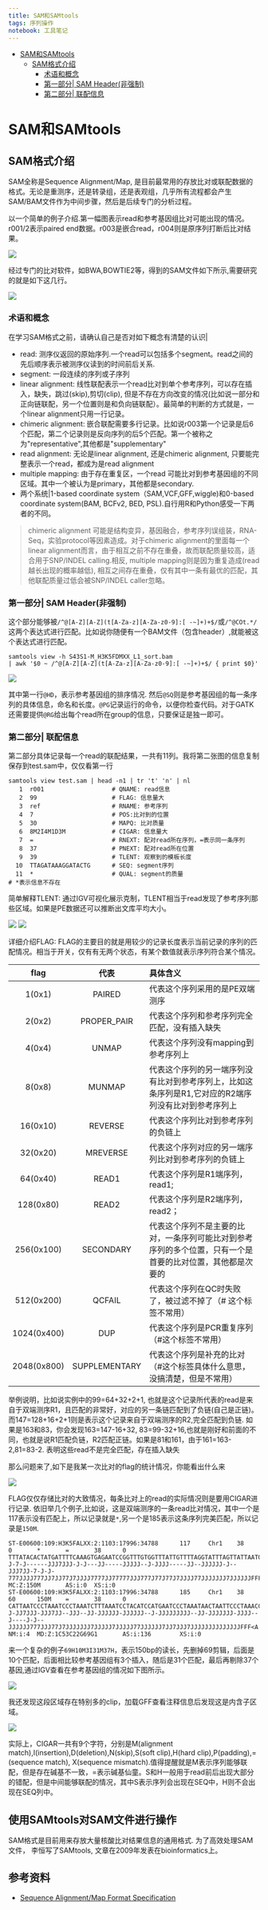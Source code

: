 ```yaml
---
title: SAM和SAMtools
tags: 序列操作 
notebook: 工具笔记
---
```


<!-- @import "[TOC]" {cmd="toc" depthFrom=1 depthTo=6 orderedList=false} -->
<!-- code_chunk_output -->

* [SAM和SAMtools](#sam和samtools)
	* [SAM格式介绍](#sam格式介绍)
		* [术语和概念](#术语和概念)
		* [第一部分| SAM Header(非强制)](#第一部分-sam-header非强制)
		* [第二部分| 联配信息](#第二部分-联配信息)

<!-- /code_chunk_output -->

# SAM和SAMtools

## SAM格式介绍

SAM全称是Sequence Alignment/Map, 是目前最常用的存放比对或联配数据的格式。无论是重测序，还是转录组，还是表观组，几乎所有流程都会产生SAM/BAM文件作为中间步骤，然后是后续专门的分析过程。

以一个简单的例子介绍.第一幅图表示read和参考基因组比对可能出现的情况。r001/2表示paired end数据。r003是嵌合read，r004则是原序列打断后比对结果。

![](http://oex750gzt.bkt.clouddn.com/17-11-15/7414212.jpg)

经过专门的比对软件，如BWA,BOWTIE2等，得到的SAM文件如下所示,需要研究的就是如下这几行。

![](http://oex750gzt.bkt.clouddn.com/17-11-15/67475214.jpg)

### 术语和概念

在学习SAM格式之前，请确认自己是否对如下概念有清楚的认识|

- read: 测序仪返回的原始序列.一个read可以包括多个segment。read之间的先后顺序表示被测序仪读到的时间前后关系.
- segment:  一段连续的序列或子序列
- linear alignment: 线性联配表示一个read比对到单个参考序列，可以存在插入，缺失，跳过(skip),剪切(clip), 但是不存在方向改变的情况(比如说一部分和正向链联配，另一个位置则是和负向链联配）。最简单的判断的方式就是，一个linear alignment只用一行记录。
- chimeric alignment: 嵌合联配需要多行记录。比如说r003第一个记录是后6个匹配，第二个记录则是反向序列的后5个匹配。第一个被称之为"representative",其他都是"supplementary"
- read alignment: 无论是linear alignment, 还是chimeric alignment, 只要能完整表示一个read，都成为是read alignment
- multiple mapping: 由于存在重复区，一个read 可能比对到参考基因组的不同区域。其中一个被认为是primary，其他都是secondary.
- 两个系统|1-based coordinate system（SAM,VCF,GFF,wiggle)和0-based coordinate system(BAM, BCFv2, BED, PSL).自行用R和Python感受一下两者的不同。

> chimeric alignment 可能是结构变异，基因融合，参考序列误组装，RNA-Seq，实验protocol等因素造成。对于chimeric alignment的里面每一个linear alignment而言，由于相互之前不存在重叠，故而联配质量较高，适合用于SNP/INDEL calling.相反, multiple mapping则是因为重复造成(read越长出现的概率越低), 相互之间存在重叠，仅有其中一条有最优的匹配，其他联配质量过低会被SNP/INDEL caller忽略。

### 第一部分| SAM Header(非强制)

这个部分能够被`/^@[A-Z][A-Z](t[A-Za-z][A-Za-z0-9]:[ -~]+)+$/`或`/^@COt.*/`这两个表达式进行匹配。比如说你随便有一个BAM文件（包含header）,就能被这个表达式进行匹配。

```shell
samtools view -h S43S1-M_H3K5FDMXX_L1_sort.bam 
| awk '$0 ~ /^@[A-Z][A-Z](t[A-Za-z][A-Za-z0-9]:[ -~]+)+$/ { print $0}'
```

![](http://oex750gzt.bkt.clouddn.com/17-11-16/78400918.jpg)

其中第一行`@HD`，表示参考基因组的排序情况. 然后`@SQ`则是参考基因组的每一条序列的具体信息，命名和长度。`@PG`记录运行的命令，以便你检查代码。对于GATK还需要提供`@RG`给出每个read所在group的信息，只要保证是独一即可。

### 第二部分| 联配信息

第二部分具体记录每一个read的联配结果，一共有11列。我将第二张图的信息复制保存到test.sam中，仅仅看第一行

```shell
samtools view test.sam | head -n1 | tr 't' 'n' | nl
   1  r001                   # QNAME: read信息
   2  99                     # FLAG: 信息量大
   3  ref                    # RNAME: 参考序列
   4  7                      # POS:比对到的位置
   5  30                     # MAPQ: 比对质量
   6  8M2I4M1D3M             # CIGAR: 信息量大
   7  =                      # RNEXT: 配对read所在序列，=表示同一条序列
   8  37                     # PNEXT: 配对read所在位置
   9  39                     # TLENT: 观察到的模板长度
  10  TTAGATAAAGGATACTG      # SEQ: segment序列
  11  *                      # QUAL: segment的质量
# *表示信息不存在
```

简单解释TLENT: 通过IGV可视化展示克制，TLENT相当于read发现了参考序列那些区域。如果是PE数据还可以推断出文库平均大小。

![](http://oex750gzt.bkt.clouddn.com/17-11-16/68704442.jpg)
![](http://oex750gzt.bkt.clouddn.com/17-11-16/63533480.jpg)

详细介绍FLAG: FLAG的主要目的就是用较少的记录长度表示当前记录的序列的匹配情况。相当于开关，仅有有无两个状态，有某个数值就表示序列符合某个情况。

| flag | 代表 | 具体含义|
| :---:| :---:  |:---- |
|1(0x1) | PAIRED| 代表这个序列采用的是PE双端测序|
|2(0x2)| PROPER_PAIR| 代表这个序列和参考序列完全匹配，没有插入缺失|
|4(0x4)| UNMAP| 代表这个序列没有mapping到参考序列上|
|8(0x8)| MUNMAP|代表这个序列的另一端序列没有比对到参考序列上，比如这条序列是R1,它对应的R2端序列没有比对到参考序列上|
|16(0x10)| REVERSE|代表这个序列比对到参考序列的负链上|
|32(0x20) | MREVERSE|代表这个序列对应的另一端序列比对到参考序列的负链上|
|64(0x40) | READ1| 代表这个序列是R1端序列， read1;|
|128(0x80) | READ2|代表这个序列是R2端序列，read2；|
|256(0x100)| SECONDARY| 代表这个序列不是主要的比对，一条序列可能比对到参考序列的多个位置，只有一个是首要的比对位置，其他都是次要的|
|512(0x200)| QCFAIL| 代表这个序列在QC时失败了，被过滤不掉了（# 这个标签不常用）|
|1024(0x400)| DUP| 代表这个序列是PCR重复序列（#这个标签不常用）|
|2048(0x800)| SUPPLEMENTARY|代表这个序列是补充的比对（#这个标签具体什么意思，没搞清楚，但是不常用）|

举例说明，比如说实例中的99=64+32+2+1, 也就是这个记录所代表的read是来自于双端测序R1，且匹配的非常好，对应的另一条链匹配到了负链(自己是正链)。而147=128+16+2+1则是表示这个记录来自于双端测序的R2,完全匹配到负链. 如果是163和83，你会发现163=147-16+32, 83=99-32+16,也就是刚好和前面的不同，也就是说R1匹配负链，R2匹配正链。如果是81和161，由于161=163-2,81=83-2. 表明这些read不是完全匹配，存在插入缺失

那么问题来了,如下是我某一次比对的flag的统计情况，你能看出什么来

![](http://oex750gzt.bkt.clouddn.com/17-11-16/79853935.jpg)

FLAG仅仅存储比对的大致情况，每条比对上的read的实际情况则是要用CIGAR进行记录. 依旧举几个例子,比如说，这是双端测序的一条read比对情况，其中一个是117表示没有匹配上，所以记录就是`*`,另一个是185表示这条序列完美匹配，所以记录是`150M`.

```shell
ST-E00600:109:H3K5FALXX:2:1103:17996:34788      117     Chr1    38      0       *       =       38      0       TTTATACACTATGATTTTCAAAGTGAGAATCCGGTTTGTGGTTTATTGTTTTAGGTATTTAGTTATTAATGTATTTTGGATTTATTGATTTAGTGTTTTAGTGATTAATTATTCATTGTTTTAGTGTTTATGGTTTAGTGTTTAGGGTTT  J-7-J------JJJ7JJJ-J-J---JJ-----JJJJJ--J-JJJJ-----JJ--JJJJJJ-J--JJJ7JJ-7-J-J-777JJJJ777JJ7JJ77J7JJJJ7777JJ77777JJJ777J77J77J7JJJJ77JJJJJJJ7JJJJJJFFFAA  MC:Z:150M       AS:i:0  XS:i:0
ST-E00600:109:H3K5FALXX:2:1103:17996:34788      185     Chr1    38      60      150M    =       38      0       CATTAATCCCTAAATCCCTAAATCTTTAAATCCTACATCCATGAATCCCTAAATAACTAATTCCCTAAACCCGAAACCTGTTTCTCTGGTTGAAAATCATTGTGTATATAATGATAATTTTATCGTTTTTATGTAATTGCTTATTGTTTT  J-JJ7JJJ-JJJ7JJ--JJJ--JJ-JJJJJJ-JJJJJJ--J-JJJJJJJJJ--JJ-JJJJJJJ-JJJJ--J----J-J--JJJJJJ777JJJ77J7JJJJJJJ7JJJJJ7JJJJJ77JJJJJJ7JJ7JJJ7JJJJJJJJJJJJJJFFF<A  NM:i:4  MD:Z:1C53C22G69G1       AS:i:136        XS:i:0
```

来一个复杂的例子`69H10M3I31M37H`，表示150bp的读长，先删掉69剪辑，后面是10个匹配，后面相比较参考基因组有3个插入，随后是31个匹配，最后再剔除37个基因,通过IGV查看在参考基因组的情况如下图所示。

![](http://oex750gzt.bkt.clouddn.com/17-11-16/41577642.jpg)

我还发现这段区域存在特别多的clip，加载GFF查看注释信息后发现这是内含子区域。

![](http://oex750gzt.bkt.clouddn.com/17-11-16/99525317.jpg)

实际上，CIGAR一共有9个字符，分别是M(alignment match),I(insertion),D(deletion),N(skip),S(soft clip),H(hard clip),P(padding),=(sequence match), X(sequence mismatch).值得提醒就是M表示序列能够联配，但是存在碱基不一致，=表示碱基仙童。S和H一般用于read前后出现大部分的错配，但是中间能够联配的情况，其中S表示序列会出现在SEQ中，H则不会出现在SEQ列中。

## 使用SAMtools对SAM文件进行操作

SAM格式是目前用来存放大量核酸比对结果信息的通用格式. 为了高效处理SAM文件， 李恒写了SAMtools, 文章在2009年发表在bioinformatics上。

## 参考资料

- [Sequence Alignment/Map Format Specification](http://samtools.github.io/hts-specs/SAMv1.pdf)